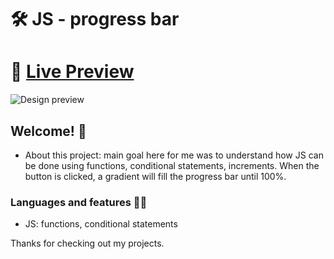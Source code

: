 # 🛠 JS - progress bar

# 🔗 [Live Preview](https://magical-starship-daa3da.netlify.app/)
![Design preview](./preview.gif)

## Welcome! 👋

- About this project: main goal here for me was to understand how JS can be done using functions, conditional statements, increments. When the button is clicked, a gradient will fill the progress bar until 100%.

### Languages and features 👨‍💻 

- JS: functions, conditional statements

Thanks for checking out my projects.